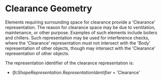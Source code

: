 Clearance Geometry
==================

Elements requiring surrounding space for clearance provide a 'Clearance' representation. The reason for clearance space may be due to ventilation, maintenance, or other purpose. Examples of such elements include boilers and chillers. Such representation may be used for interference checks, where the 'Clearance' representation must not intersect with the 'Body' representation of other objects, though may intersect with the 'Clearance' representation of other objects.

The representation identifier of the clearance representation is:

* _IfcShapeRepresentation_._RepresentationIdentifier_ = 'Clearance'
